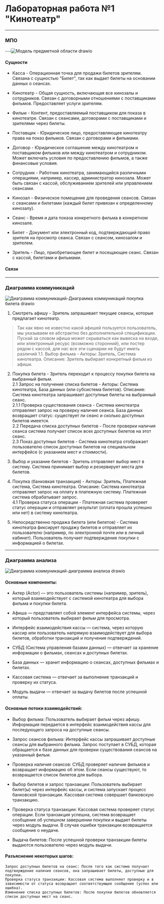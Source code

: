 # Лабораторная работа №1 "Кинотеатр"

---

### МПО

---![Модель предметной области drawio](https://github.com/user-attachments/assets/50207062-bede-481e-a0b9-a743c7caec06)

#### Сущности
- Касса - Операционная точка для продажи билетов зрителям. Связана с сущностью "Билет", так как выдает билеты на основании данных о сеансах.
 
- Кинотеатр - Общая сущность, включающая все кинозалы и сотрудников. Связан с договорными отношениями с поставщиками фильмов. Предоставляет услуги зрителям.
 
- Фильм - Контент, предоставляемый поставщиком для показа в кинотеатре. Связан с сеансами, договорами с поставщиками и зрителями через билеты.
 
- Поставщик - Юридическое лицо, предоставляющее кинотеатру права на показ фильмов. Связан с договорами и фильмами.
 
- Договор - Юридическое соглашение между кинотеатром и поставщиком фильмов или между кинотеатром и сотрудником. Может включать условия по предоставлению фильмов, а также финансовые условия.
 
- Сотрудник - Работник кинотеатра, занимающийся различными операциями, например, кассир, администратор кинозала. Может быть связан с кассой, обслуживанием зрителей или управлением сеансами.
 
- Кинозал - Физическое помещение для проведения сеансов. Связан с сеансами и билетами (каждый билет привязан к определенному кинозалу).
 
- Сеанс - Время и дата показа конкретного фильма в конкретном кинозале.

- Билет - Документ или электронный код, подтверждающий право зрителя на просмотр сеанса. Связан с сеансом, кинозалом и зрителем.

- Зритель - Лицо, приобретающее билет и посещающее сеанс. Связан с кассой, билетами и фильмами.

#### Связи

---

### Диаграмма коммуникаций

![Диаграмма коммуникаций-Диаграмма коммуникаций покупка билета drawio](https://github.com/user-attachments/assets/fa28e21f-acdf-4e4a-8592-4eb94dba9da6)


1. Смотреть афишу - Зритель запрашивает текущие сеансы, которые предлагает кинотеатр.<br />
> Так как явно не известно какой афишей пользуется пользователь, мы указываем ее абстрактно без дополнительной спецификации. Пускай за словом афиша может скрываться как вывеска на входе, или электронный ресурс (возможно сторонний), или постер рядом с кассой, для нас все эти сценарии не будут иметь различий
1.1. Выбор фильма - Акторы: Зритель, Система кинотеатра. Описание: Зритель выбирает конкретный фильм из афиши.

2. Покупка билета - Зритель переходит к процессу покупки билета на выбранный фильм. <br />
2.1 Запрос на получение списка билетов - Акторы: Система кинотеатра, База данных (или субсистема билетов). Описание: Система кинотеатра запрашивает доступные билеты на выбранный сеанс.<br />
2.1.1 Проверка существования сеанса - Система кинотеатра отправляет запрос на проверку наличия сеанса. База данных возвращает статус: существует ли сеанс и сколько доступных билетов имеется.<br />
2.2 Передача списка доступных билетов - После проверки наличия сеанса система получает список всех доступных билетов на этот сеанс.<br />
2.3 Показ доступных билетов - Система кинотеатра отображает пользователю список доступных билетов на специальном интерфейсе (с указанием мест и стоимости).

3. Выбор и указание билетов - Зритель отправляет выбор мест в систему. Система принимает выбор и резервирует места для билетов.

4. Покупка (банковкая транзакция) - Акторы: Зритель, Платежная система, Система кинотеатра. Описание: Система кинотеатра отправляет запрос на оплату в платежную систему. Платежная система обрабатывает запрос.<br />
4.1 Проверка статуса операции - Платежная система проверяет статус операции и отправляет результат (оплата прошла успешно или нет) в систему кинотеатра.

5. Непосредственно продажа билета (или билетов) - Система кинотеатра фиксирует продажу билетов и отправляет их пользователю (например, по электронной почте или в личный кабинет). Пользователь получает подтверждение покупки с информацией о билетах.

---

### Диаграмма анализа
![Диаграмма коммуникаций-диаграмма анализа  drawio](https://github.com/user-attachments/assets/8732e512-94ed-47d6-9ddc-d68631fe772e)

#### Основные компоненты:
- Актер (Actor) — это пользователь системы (например, зритель), который взаимодействует с системой кинотеатра для выбора фильма и покупки билета.

- Афиша — представляет собой элемент интерфейса системы, через который пользователь выбирает фильм для просмотра.

- Интерфейс взаимодействия кассы — система, через которую кассир или пользователь напрямую взаимодействует для выбора билетов, обработки транзакций и получения подтверждений.

- СУБД (Система управления базами данных) — отвечает за хранение информации о фильмах, сеансах и доступных билетах.

- База данных — хранит информацию о сеансах, доступных фильмах и билетах.

- Кассовая система — отвечает за выполнение транзакций и проверку их статуса.

- Модуль выдачи — отвечает за выдачу билетов после успешной оплаты.

#### Основные потоки взаимодействий:

- Выбор фильма:
        Пользователь выбирает фильм через афишу.
        Информация передается в интерфейс взаимодействия кассы для последующего запроса на доступные сеансы.

- Запрос сеансов фильма:
        Интерфейс кассы запрашивает доступные сеансы для выбранного фильма.
        Запрос поступает в СУБД, которая обращается к базе данных для проверки существования сеансов на указанный фильм.

- Проверка наличия сеансов:
        СУБД проверяет наличие фильмов и возвращает информацию об этом. Если сеансы существуют, то возвращается список билетов для выбора.

- Выбор билетов и запрос транзакции:
        Пользователь выбирает билет(ы) через интерфейс кассы, и система запускает процесс банковской транзакции.
        Кассовая система совершает банковскую транзакцию.

- Проверка статуса транзакции:
        Кассовая система проверяет статус операции.
        Если транзакция успешна, система возвращает сообщение об успешном завершении покупки и выдает билеты через модуль выдачи.
        В случае ошибки транзакции возвращается сообщение о неудаче.

- Выдача билетов:
        После успешной проверки транзакции билеты выдаются пользователю через модуль выдачи.

#### Разъяснение некоторых шагов:

    Запрос доступных билетов на сеанс: После того как система получает подтверждение наличия сеансов, она запрашивает билеты, доступные для покупки.
    Проверка статуса транзакции: Кассовая система выполняет проверку и в зависимости от статуса возвращает соответствующее сообщение (успех или ошибка).
    Изменение списка доступных билетов: После покупки билетов обновляется список доступных мест на сеанс.
